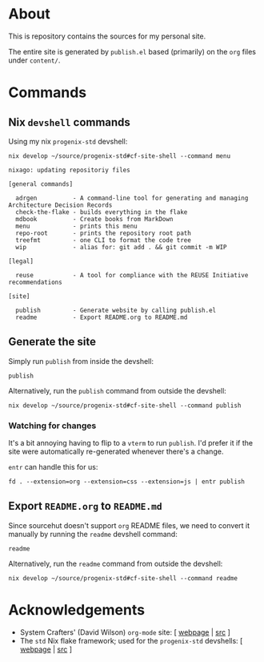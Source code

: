 # About

This is repository contains the sources for my personal site.

The entire site is generated by `publish.el` based (primarily) on the
`org` files under `content/`.

# Commands

## Nix `devshell` commands

Using my nix `progenix-std` devshell:

``` shell
nix develop ~/source/progenix-std#cf-site-shell --command menu
```

``` shell
nixago: updating repositoriy files

[general commands]

  adrgen          - A command-line tool for generating and managing Architecture Decision Records
  check-the-flake - builds everything in the flake
  mdbook          - Create books from MarkDown
  menu            - prints this menu
  repo-root       - prints the repository root path
  treefmt         - one CLI to format the code tree
  wip             - alias for: git add . && git commit -m WIP

[legal]

  reuse           - A tool for compliance with the REUSE Initiative recommendations

[site]

  publish         - Generate website by calling publish.el
  readme          - Export README.org to README.md

```

## Generate the site

Simply run `publish` from inside the devshell:

``` shell
publish
```

Alternatively, run the `publish` command from outside the devshell:

``` shell
nix develop ~/source/progenix-std#cf-site-shell --command publish
```

### Watching for changes

It's a bit annoying having to flip to a `vterm` to run `publish`. I'd
prefer it if the site were automatically re-generated whenever there's a
change.

`entr` can handle this for us:

``` shell
fd . --extension=org --extension=css --extension=js | entr publish
```

## Export `README.org` to `README.md`

Since sourcehut doesn't support `org` README files, we need to convert
it manually by running the `readme` devshell command:

``` shell
readme
```

Alternatively, run the `readme` command from outside the devshell:

``` shell
nix develop ~/source/progenix-std#cf-site-shell --command readme
```

# Acknowledgements

-   System Crafters' (David Wilson) `org-mode` site: \[
    [webpage](https://systemcrafters.net/) \|
    [src](https://github.com/SystemCrafters/systemcrafters.github.io) \]
-   The `std` Nix flake framework; used for the `progenix-std`
    devshells: \[ [webpage](https://std.divnix.com/) \|
    [src](https://github.com/divnix/std) \]
